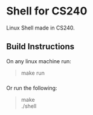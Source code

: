 # Shell for CS240
Linux Shell made in CS240.

## Build Instructions
On any linux machine run: 
> make run
###
Or run the following:
> make <br>
> ./shell
